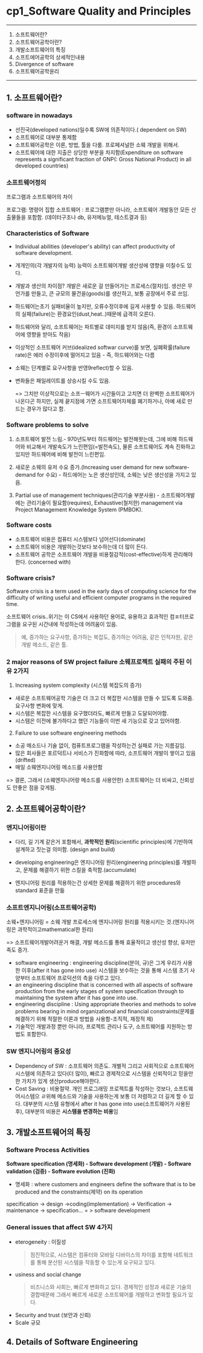 # cp1_Software Quality and Principles

---
1. 소프트웨어란?
2. 소프트웨어공학이란?
3. 개발소프트웨어의 특징
4. 소프트에어공학의 상세적인내용
5. Divergence of software
6. 소프트웨어공학윤리

---

## 1. 소프트웨어란?

### software in nowadays
- 선진국(developed nations)일수록 SW에 의존적이다.( dependent on SW)
- 소프트웨어로 대부분 통제함
- 소프트웨어공학은 이론, 방법, 툴을 다룸. 프로페셔널한 소웨 개발을 위해서.
- 소프트웨어에 대한 지출은 상당한 부분을 차지함(Expenditure on software represents a significant fraction 
of GNP(: Gross National Product) in all developed countries)


### 소프트웨어정의
프로그램과 소프트웨어의 차이

프로그램:  명령어 집합
소프트웨어 : 프로그램뿐만 아니라, 소프트웨어 개발동안 모든 산출물들을 포함함. (데이터구조나 db, 유저메뉴얼, 테스트결과 등)

### Characteristics of Software
- Individual abilities (developer's ability) can affect 
productivity of software development. 
- 개개인의(각 개발자의 능력) 능력이 소프트웨어개발 생산성에 영향을 미칠수도 있다.

- 개발과 생산의 차이점? 개발은 새로운 걸 만들어가는 프로세스(절차)임. 생산은 무언가를 만들고, 큰 규모의 물건을(goods)를 생산하고, 보통 공장에서 주로 쓰임.

- 하드웨어는초기 실패비율이 높지만, 오류수정이후에 길게 사용할 수 있음. 하드웨어의 실패(failure)는 환경요인(dust,heat..)때문에 급격히 오른다.
- 하드웨어와 달리, 소프트웨어는 파트별로 데미지를 받지 않음(즉, 환경이 소프트웨어에 영향을 받아도 작음)
- 이상적인 소프트웨어 커브(idealized softwar curve)를 보면, 실폐확률(failure rate)은 에러 수정이후에 떨어지고 있음 - 즉, 하드웨어와는 다름
- 소웨는 단계별로 요구사항을 반영9reflect)할 수 있음.
- 변화들은 패일레이트를 상승시킬 수도 있음.

  => 그치만 이상적으로는 소프ㅡ웨어가 시간들이고 고치면 더 완벽한 소프트웨어가 나온다곤 하지만, 실제 끝지점에 가면 소프트웨어자체를 폐기하거나, 아예 새로 만드는 경우가 많다고 함.

### Software problems to solve

1. 소프트웨어 발전 느림.- 970년도부터 하드웨어는 발전해왓는데, 그에 비해 하드웨어와 비교해서 개발속도가 느린편임(=발전속도), 물론 소프트웨어도 계속 진화하고 있지만 하드웨어에 비해 발전이 느린편임.

2. 새로운 소웨의 유저 수요 증가.(Increasing user demand for new software-demand for 수요) - 하드에어는 노은 생산성인데, 소웨는 낮은 생산성을 가지고 있음.

3. Partial use of management techniques(관리기술 부분사용) - 소프트웨어개발에는  관리기술이 필요함(requires), Exhaustive(철저한) management via 
Project Management Knowledge System (PMBOK).

### Software costs
- 소프트웨어 비용은 컴퓨터 시스템보다 넘어선다(dominate)
- 소프트웨어 비용은 개발하는것보다 보수하는데 더 많이 든다.
- 소프트웨어 공학은 소프트웨어 개발을 비용절감적(cost-effective)하게 관리해야한다. (concerned with)

### Software crisis?
Software crisis is a term used in the early days of computing science for the 
difficulty of writing useful and efficient computer programs in the required time.

소프트웨어 crisis..위기는 이 CS에서 사용하던 용어로, 유용하고 효과적인 컴ㅍ터프로그램을 요구된 시간내에 작성하는데 어려움이 있음.  

> 예, 증가하는 요구사항, 증가하는 복잡도, 증가하는 어려움, 같은 인적자원, 같은 개발 메소드, 같은 툴.

### 2 major reasons of SW project failure 소웨프로젝트 실패의 주된 이유 2가지

1. Increasing system complexity (시스템 복잡도의 증가)
- 새로운 소프트웨어공학 기술은 더 크고 더 복잡한 시스템을 만들 수 있도록 도와줌. 요구사항 변화에 맞게.
- 시스템은 복잡한 시스템을 요구했더라도, 빠르게 만들고 도달되어야함.
- 시스템은 이전에 불가하다고 했던 기능들이 이번 새 기능으로 갖고 있어야함.

2. Failure to use software engineering methods
- 소공 메소드나 기술 없이, 컴퓨트프로그램을 작성하는건 실패로 가는 지름길임.
- 많은 회사들은 포르덕트나 서비스가 진화함에 따라, 소프트웨어 개발이 쌓이고 있음(drifted)
- 매일 소웨엔지니어링 메소드를 사용안함

=> 결론, 그래서 (소웨엔지니어랑 메소드를 사용안한) 소프트웨어는 더 비싸고, 신뢰성도 안좋은 점을 갖게됨.


## 2. 소프트웨어공학이란?

### 엔지니어링이란
- 다리, 길 기계 같은거 포함해서, **과학적인 원리**(scientific principles)에 기반하여 설계하고 짓는걸 의미함. (design and build)

-  developing engineering은 엔지니어링 원리(engineering principles)를 개발하고, 문제를 해결하기 위한 스킬을 축적함.(accumulate)

- 엔지니어링 원리를 적용하는건 상세한 문제를 해결하기 위한 procedures와 standard 표준을 만듦

### 소프트엔지니어링(소프트웨어공학)
소웨+엔지니어링 = 소웨 개발 프로세스에 엔지니어링 원리를 적용시키는 것.(엔지니어링은 과학적이고mathematical한 원리)

=> 소프트웨어개발어려운거 해결, 개발 메소드를 통해 효율적이고 생산성 향상, 유저만족도 증가.

- software engineering :  engineering discipline(분야, 규)은 그게 우리가 사용한 이후(after it has gone into use) 시스템을 보수하는 것을 통해 시스템 초기 사양부터 소프트웨어 프로덕션의 측을 다루고 있다.
-  an engineering discipline that is concerned with all aspects of software production from the early stages of system specification through to maintaining the system after it has gone into use.
-  engineering discipline : Using appropriate theories and methods 
 to solve problems bearing in mind organizational and financial constraints(문제를 해결하기 위해 적절한 이론과 방법을 사용함-조직적, 재정적 제)
- 기술적인 개발과정 뿐만 아니라, 프로젝트 관리나 도구, 소프트웨어를 지원하는 방법도 포함한다.

### SW 엔지니어링의 중요성
- Dependency of SW : 소프트웨어 의존도. 개별적 그리고 사회적으로 소프트웨어 시스템에 의존하고 있다(더 많이), 빠르고 경제적으로 시스템을 신뢰적이고 믿을만한 가치가 있게 생산produce해야한다.
- Cost Saving : 비용절약. 개인 프로그래밍 프로젝트를 작성하는 것보다, 소프트웨어시스템으 ㄹ위해 메소드와 기술을 사용하는게 보통 더 저렴하고 더 길게 할 수 있다.  대부분의 시스템 유형에서 after it has gone into use(소프트웨어가 사용된 후), 대부분의 비용은 **시스템을 변경하는 비용**임

## 3. 개발소프트웨어의 특징
### Software Process Activities

**Software specification (명세화) - Software development (개발) - Software validation (검증) - Software evolution (진화)**

- 명세화 : where customers and engineers define the software that is to be produced and the constraints(제약) on its operation

specification -> design ->coding(implementation) -> Verification -> maintenance -> specification...  = > software development  


### General issues that affect SW 4가지
- eterogeneity : 이질성
  > 점진적으로, 시스템은 컴퓨터와 모바일 디바이스의 차이를 포함해 네트워크를 통해 분산된 시스템을 작동할 수 있는게 요구되고 있다.
- usiness and social change
  > 비즈니스와 사회는, 빠르게 변화하고 있다. 경제적인 성정과 새로운 기술의 결합때문에
  > 그래서 빠르게 새로운 소프트웨어를 개발하고 변화할 필요가 있다.
- Security and trust (보안과 신뢰)
- Scale 규모

## 4. Details of Software Engineering